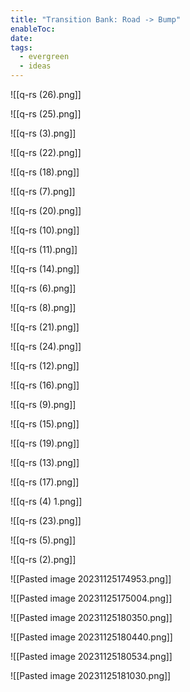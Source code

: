 ```yaml
---
title: "Transition Bank: Road -> Bump"
enableToc: 
date: 
tags:
  - evergreen
  - ideas
---
```

![[q-rs (26).png]]

![[q-rs (25).png]]

![[q-rs (3).png]]

![[q-rs (22).png]]

![[q-rs (18).png]]

![[q-rs (7).png]]

![[q-rs (20).png]]

![[q-rs (10).png]]

![[q-rs (11).png]]

![[q-rs (14).png]]

![[q-rs (6).png]]

![[q-rs (8).png]]

![[q-rs (21).png]]

![[q-rs (24).png]]

![[q-rs (12).png]]

![[q-rs (16).png]]

![[q-rs (9).png]]

![[q-rs (15).png]]

![[q-rs (19).png]]

![[q-rs (13).png]]

![[q-rs (17).png]]

![[q-rs (4) 1.png]]

![[q-rs (23).png]]

![[q-rs (5).png]]

![[q-rs (2).png]]

![[Pasted image 20231125174953.png]]

![[Pasted image 20231125175004.png]]

![[Pasted image 20231125180350.png]]

![[Pasted image 20231125180440.png]]

![[Pasted image 20231125180534.png]]

![[Pasted image 20231125181030.png]]